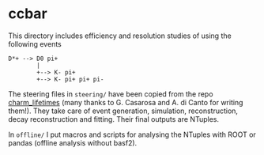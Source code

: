 # ccbar
This directory includes efficiency and resolution studies of using the
following events
```
D*+ --> D0 pi+
        |
        +--> K- pi+
        +--> K- pi+ pi+ pi-
```

The steering files in `steering/` have been copied from the repo
[charm_lifetimes](https://stash.desy.de/projects/B2CHARM/repos/charm_lifetimes/browse)
(many thanks to G. Casarosa and A. di Canto for writing them!). They take care
of event generation, simulation, reconstruction, decay reconstruction and
fitting. Their final outputs are NTuples.

In `offline/` I put macros and scripts for analysing the NTuples with ROOT or
pandas (offline analysis without basf2).

